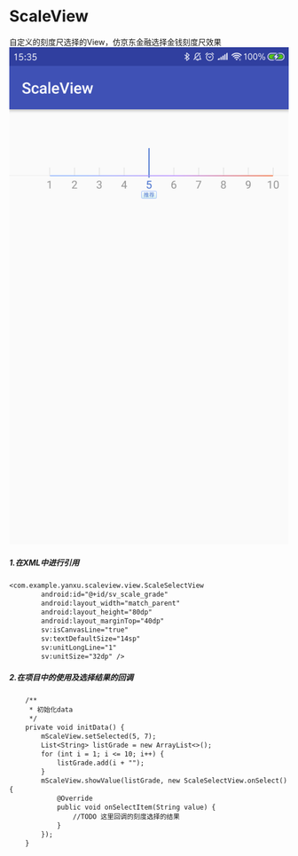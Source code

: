 # ScaleView
自定义的刻度尺选择的View，仿京东金融选择金钱刻度尺效果
![image](https://github.com/AndroidyxChen/ScaleView/blob/master/image/Screenshot.png)
##### 1.在XML中进行引用
```
<com.example.yanxu.scaleview.view.ScaleSelectView
        android:id="@+id/sv_scale_grade"
        android:layout_width="match_parent"
        android:layout_height="80dp"
        android:layout_marginTop="40dp"
        sv:isCanvasLine="true"
        sv:textDefaultSize="14sp"
        sv:unitLongLine="1"
        sv:unitSize="32dp" />
```
##### 2.在项目中的使用及选择结果的回调
```
    /**
     * 初始化data
     */
    private void initData() {
        mScaleView.setSelected(5, 7);
        List<String> listGrade = new ArrayList<>();
        for (int i = 1; i <= 10; i++) {
            listGrade.add(i + "");
        }
        mScaleView.showValue(listGrade, new ScaleSelectView.onSelect() {
            @Override
            public void onSelectItem(String value) {
                //TODO 这里回调的刻度选择的结果
            }
        });
    }
```
